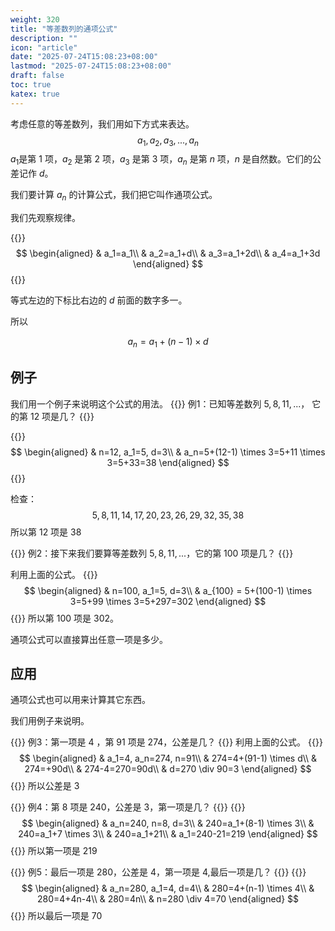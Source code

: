 ```yaml
---
weight: 320
title: "等差数列的通项公式"
description: ""
icon: "article"
date: "2025-07-24T15:08:23+08:00"
lastmod: "2025-07-24T15:08:23+08:00"
draft: false
toc: true
katex: true
---
```


考虑任意的等差数列，我们用如下方式来表达。
$$
a_1,a_2,a_3,...,a_n
$$
$a_1$是第 $1$ 项，$a_2$ 是第 $2$ 项，$a_3$ 是第 $3$ 项，$a_n$ 是第 $n$ 项，$n$ 是自然数。它们的公差记作 $d$。

我们要计算 $a_n$ 的计算公式，我们把它叫作通项公式。

我们先观察规律。

{{<katex>}}
$$
\begin{aligned}
& a_1=a_1\\
& a_2=a_1+d\\
& a_3=a_1+2d\\
& a_4=a_1+3d
\end{aligned}
$$
{{</katex>}}

等式左边的下标比右边的 $d$ 前面的数字多一。

所以 

$$
a_n=a_1+(n-1) \times d
$$

## 例子
我们用一个例子来说明这个公式的用法。
{{<alert context="primary">}}
例1：已知等差数列 $5, 8, 11, ...$， 它的第 $12$ 项是几？
{{</alert>}}

{{<katex>}}
$$
\begin{aligned}
& n=12, a_1=5, d=3\\
& a_n=5+(12-1) \times 3=5+11 \times 3=5+33=38
\end{aligned}
$$
{{</katex>}}

检查：
$$
5, 8, 11, 14, 17, 20, 23, 26, 29, 32, 35, 38
$$
所以第 $12$ 项是 $38$

{{<alert context="primary">}}
例2：接下来我们要算等差数列 $5,8,11, ...$，它的第 $100$ 项是几？
{{</alert>}}

利用上面的公式。
{{<katex>}}
$$
\begin{aligned}
& n=100, a_1=5, d=3\\
& a_{100} = 5+(100-1) \times 3=5+99 \times 3=5+297=302
\end{aligned}
$$
{{</katex>}}
所以第 $100$ 项是 $302$。

通项公式可以直接算出任意一项是多少。

## 应用

通项公式也可以用来计算其它东西。

我们用例子来说明。

{{<alert context="primary">}}
例3：第一项是 $4$ ，第 $91$ 项是 $274$，公差是几？
{{</alert>}}
利用上面的公式。
{{<katex>}}
$$
\begin{aligned}
& a_1=4, a_n=274, n=91\\
& 274=4+(91-1) \times d\\
& 274=+90d\\
& 274-4=270=90d\\
& d=270 \div 90=3
\end{aligned}
$$
{{</katex>}}
所以公差是 $3$

{{<alert context="primary">}}
例4：第 $8$ 项是 $240$，公差是 $3$，第一项是几？
{{</alert>}}
{{<katex>}}
$$
\begin{aligned}
& a_n=240, n=8, d=3\\
& 240=a_1+(8-1) \times 3\\
& 240=a_1+7 \times 3\\
& 240=a_1+21\\
& a_1=240-21=219
\end{aligned}
$$
{{</katex>}}
所以第一项是 $219$

{{<alert context="primary">}}
例5：最后一项是 $280$，公差是 $4$，第一项是 $4$,最后一项是几？
{{</alert>}}
{{<katex>}}
$$
\begin{aligned}
& a_n=280, a_1=4, d=4\\
& 280=4+(n-1) \times 4\\
& 280=4+4n-4\\
& 280=4n\\
& n=280 \div 4=70
\end{aligned}
$$
{{</katex>}}
所以最后一项是 $70$

